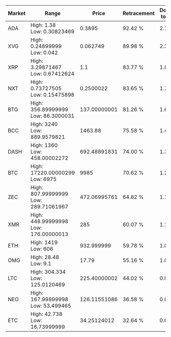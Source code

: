 | Market | Range | Price| Retracement | Doubles to 50% |
| --- | --- | --- | --- | --- |
| ADA | High: 1.38<br />Low: 0.30823469 | 0.3895 | 92.42 % | 2.17 |
| XVG | High: 0.24899999<br />Low: 0.042 | 0.062749 | 89.98 % | 2.32 |
| XRP | High: 3.29871467<br />Low: 0.67412624 | 1.1 | 83.77 % | 1.81 |
| NXT | High: 0.73727505<br />Low: 0.15475898 | 0.2500022 | 83.65 % | 1.78 |
| BTG | High: 356.89999999<br />Low: 86.3000031 | 137.00000001 | 81.26 % | 1.62 |
| BCC | High: 3240<br />Low: 889.9579821 | 1463.88 | 75.58 % | 1.41 |
| DASH | High: 1360<br />Low: 458.00002272 | 692.48891831 | 74.00 % | 1.31 |
| BTC | High: 17220.00000299<br />Low: 6975 | 9985 | 70.62 % | 1.21 |
| ZEC | High: 807.99999999<br />Low: 289.71061967 | 472.06995761 | 64.82 % | 1.16 |
| XMR | High: 448.99999998<br />Low: 176.00000013 | 285 | 60.07 % | 1.10 |
| ETH | High: 1419<br />Low: 606 | 932.999999 | 59.78 % | 1.09 |
| OMG | High: 28.48<br />Low: 9.1 | 17.79 | 55.16 % | 1.06 |
| LTC | High: 304.334<br />Low: 125.0120469 | 225.40000002 | 44.02 % | 0.00 |
| NEO | High: 167.99999998<br />Low: 53.499465 | 126.11551086 | 36.58 % | 0.00 |
| ETC | High: 42.738<br />Low: 16.73999999 | 34.25124012 | 32.64 % | 0.00 |
